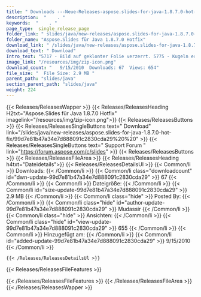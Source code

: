 ```yaml
---
title: " Downloads ---Neue-Releases-aspose.slides-for-java-1.8.7.0-hot-fix . "
description:  "    . " 
keywords:  "    . " 
page_type:  single_release_page
folder_link: " slides/java/new-releases/aspose.slides-for-java-1.8.7.0-hot-fix/"
folder_name: "Aspose.Slides für Java 1.8.7.0 Hotfix"
download_link: " /slides/java/new-releases/aspose.slides-for-java-1.8.7.0-hot-fix/99d7e81b47a34e7d888091c2830cda29"
download_text: " Download"
Intro_text: "5717 - Bild auf geklonter Folie verzerrt. 5775 - Kugeln erscheinen nach ..."
image_link: "/resources/img/zip-icon.png"
download_count: "   9/15/2010  Downloads: 67  Views: 654"
file_size: "  File Size: 2.9 MB "
parent_path: "slides/java"
section_parent_path: "slides/java"
weight: 224
---
```


{{< Releases/ReleasesWapper >}}
  {{< Releases/ReleasesHeading H2txt="Aspose.Slides für Java 1.8.7.0 Hotfix" imagelink="/resources/img/zip-icon.png">}}
  {{< Releases/ReleasesButtons >}}
    {{< Releases/ReleasesSingleButtons text=" Download" link="/slides/java/new-releases/aspose.slides-for-java-1.8.7.0-hot-fix/99d7e81b47a34e7d888091c2830cda29%20%20" >}}
    {{< Releases/ReleasesSingleButtons text=" Support Forum " link="https://forum.aspose.com/c/slides" >}}
  {{< Releases/ReleasesButtons >}}
  {{< Releases/ReleasesFileArea >}}
    {{< Releases/ReleasesHeading h4txt="Dateidetails">}}
    {{< Releases/ReleasesDetailsUl >}}
            {{< Common/li >}} Downloads: {{< /Common/li >}}
      {{< Common/li class="downloadcount" id="dwn-update-99d7e81b47a34e7d888091c2830cda29" >}} 67 {{< /Common/li >}}
      {{< Common/li >}} Dateigröße: {{< /Common/li >}}
      {{< Common/li id="size-update-99d7e81b47a34e7d888091c2830cda29" >}} 2.9 MB {{< /Common/li >}} 
      {{< Common/li  class="hide" >}} Posted By: {{< /Common/li >}} 
      {{< Common/li class="hide" id="author-update-99d7e81b47a34e7d888091c2830cda29" >}} Mudassir {{< /Common/li >}}
      {{< Common/li class="hide" >}} Ansichten: {{< /Common/li >}}
      {{< Common/li class="hide" id="view-update-99d7e81b47a34e7d888091c2830cda29" >}} 655 {{< /Common/li >}}
      {{< Common/li >}} Hinzugefügt am: {{< /Common/li >}}
      {{< Common/li id="added-update-99d7e81b47a34e7d888091c2830cda29" >}} 9/15/2010 {{< /Common/li >}} 

    {{< /Releases/ReleasesDetailsUl >}}

  {{< Releases/ReleasesFileFeatures >}}
      
  {{< /Releases/ReleasesFileFeatures >}}
 {{< /Releases/ReleasesFileArea >}}
{{< /Releases/ReleasesWapper >}}



